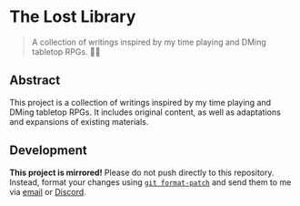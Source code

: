 # The Lost Library

> A collection of writings inspired by my time playing and DMing tabletop RPGs. 🎲📔

## Abstract

This project is a collection of writings inspired by my time playing and DMing tabletop RPGs. It includes original content, as well as adaptations and expansions of existing materials.

## Development

**This project is mirrored!** Please do not push directly to this repository. Instead, format your changes using [`git format-patch`](https://git-scm.com/docs/git-format-patch) and send them to me via [email](mailto:git@zue.dev) or [Discord](https://discord.com/users/723361818940276736).
